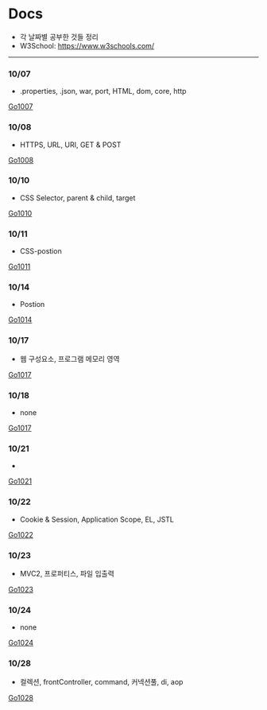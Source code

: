 Docs
===

* 각 날짜별 공부한 것들 정리
* W3School: https://www.w3schools.com/

---

### 10/07

* .properties, .json, war, port, HTML, dom, core, http

[Go1007](https://github.com/MristerWing/PrivateProject/tree/master/5.MVC/Docs/1007)

### 10/08

* HTTPS, URL, URI, GET & POST

[Go1008](https://github.com/MristerWing/PrivateProject/tree/master/5.MVC/Docs/1008)

### 10/10

* CSS Selector, parent & child, target

[Go1010](https://github.com/MristerWing/PrivateProject/tree/master/5.MVC/Docs/1010)

### 10/11

* CSS-postion

[Go1011](https://github.com/MristerWing/PrivateProject/tree/master/5.MVC/Docs/1011)

### 10/14

* Postion

[Go1014](https://github.com/MristerWing/PrivateProject/tree/master/5.MVC/Docs/1014)

### 10/17

* 웹 구성요소, 프로그램 메모리 영역

[Go1017](https://github.com/MristerWing/PrivateProject/tree/master/5.MVC/Docs/1017)

### 10/18

* none

[Go1017](https://github.com/MristerWing/PrivateProject/tree/master/5.MVC/Docs/1018)

### 10/21

* 

[Go1021](https://github.com/MristerWing/PrivateProject/tree/master/5.MVC/Docs/1021)

### 10/22

* Cookie & Session, Application Scope, EL, JSTL

[Go1022](https://github.com/MristerWing/PrivateProject/tree/master/5.MVC/Docs/1022)

### 10/23

* MVC2, 프로퍼티스, 파일 입출력

[Go1023](https://github.com/MristerWing/PrivateProject/tree/master/5.MVC/Docs/1023)

### 10/24

* none

[Go1024](https://github.com/MristerWing/PrivateProject/tree/master/5.MVC/Docs/1024)

### 10/28

* 컬렉션, frontController, command, 커넥션풀, di, aop

[Go1028](https://github.com/MristerWing/PrivateProject/tree/master/5.MVC/Docs/1028)
